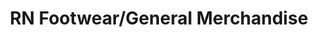 ---
title: "RN Footwear/General Merchandise"
url: /batangas-city/rn-footwear-general-merchandise/
shop: Schuhe
---